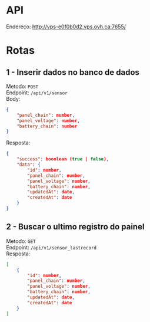 # API

Endereço: http://vps-e0f0b0d2.vps.ovh.ca:7655/

# Rotas

## 1 - Inserir dados no banco de dados

Metodo: `POST`<br/>
Endpoint: `/api/v1/sensor`<br/>
Body: 
```json
{
    "panel_chain": number,
    "panel_voltage": number,
    "battery_chain": number
}
```
Resposta: 
```json
{
    "success": booolean (true | false),
    "data": {
        "id": number,
        "panel_chain": number,
        "panel_voltage": number,
        "battery_chain": number,
        "updatedAt": date,
        "createdAt": date
    }
}
```

## 2 - Buscar o ultimo registro do painel 

Metodo: `GET`<br/>
Endpoint: `/api/v1/sensor_lastrecord`<br/>
Resposta: 
```json
[
    {
        "id": number,
        "panel_chain": number,
        "panel_voltage": number,
        "battery_chain": number,
        "updatedAt": date,
        "createdAt": date
    }
]
```
